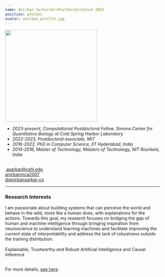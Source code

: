 ```yaml
---
name: Anirban Sarkar<br>Postdoc<br>Since 2023
position: postdoc
avatar: anirban_profile.jpg
---
```


<img width="300" src="{{site.baseurl}}/images/people/{{page.avatar}}" data-action="zoom">
<br>



- _2023-present, Computational Postdoctoral Fellow, Simons Center for Quantitative Biology at Cold Spring Harbor Laboratory_ <br>
- _2022-2023, Postdoctoral associate, MIT_ <br>
- _2016-2022, PhD in Computer Science, IIT Hyderabad, India_ <br>
- _2014-2016, Master of Technology, Masters of Technology, NIT Rourkela, India_ <br>

<br>
​
<a href="mailto:asarkar@cshl.edu"><i class="fa fa-envelope-o"></i> asarkar@cshl.edu</a><br>
<a href="https://www.linkedin.com/in/anirbanmca2007"><i class="fa fa-linkedin-square"></i> anirbanmca2007 </a><br>
<a href="https://github.com/anirbansarkar-cs"><i class="fa fa-github"></i> @anirbansarkar-cs </a><br>

<hr>

### Research Interests

I am passionate about building systems that can perceive the world and behave in the wild, more like a human does, with explanations for the actions. Towards this goal, my research focuses on bridging the gap of human and machine intelligence through bringing inspiration from neuroscience to understand learning machines and facilitate improving the current state of interpretability and address the lack of robustness outside the training distribution. <br>
<br>
Explainable, Trustworthy and Robust Artificial Intelligence and Causal Inference <br>
<br>

For more details, [see here](https://anirbansarkar-cs.github.io/).


<br>
<br>
<br>

&nbsp;
&nbsp;
&nbsp;
&nbsp;
&nbsp;
&nbsp;
&nbsp;
&nbsp;
&nbsp;
&nbsp;
&nbsp;
&nbsp;
&nbsp;
&nbsp;
&nbsp;
&nbsp;
&nbsp;
&nbsp;
&nbsp;
&nbsp;
&nbsp;
&nbsp;
&nbsp;
&nbsp;

